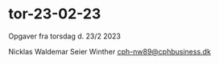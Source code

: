 # tor-23-02-23
Opgaver fra torsdag d. 23/2 2023

Nicklas Waldemar Seier Winther
cph-nw89@cphbusiness.dk
